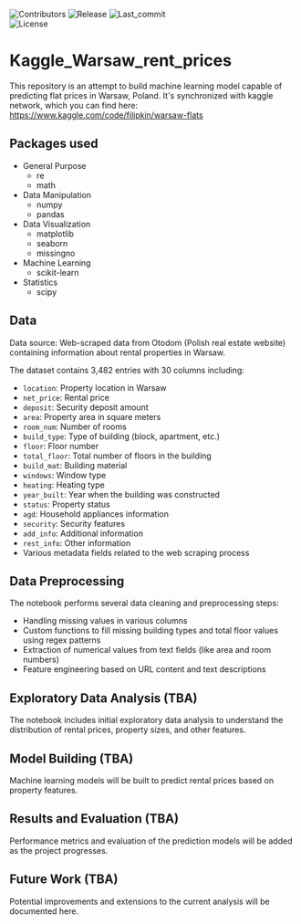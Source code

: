 ![Contributors](https://img.shields.io/github/contributors/filki/LoanRepaymentBinaryPred?style=for-the-badge&logo=github)
![Release](https://img.shields.io/github/release/filki/LoanRepaymentBinaryPred?style=for-the-badge&logo=github)
![Last_commit](https://img.shields.io/github/last-commit/filki/LoanRepaymentBinaryPred?style=for-the-badge&logo=github)\
![License](https://img.shields.io/github/license/filki/LoanRepaymentBinaryPred?style=for-the-badge&logo=github)

# Kaggle_Warsaw_rent_prices
This repository is an attempt to build machine learning model capable of predicting flat prices in Warsaw, Poland. It's synchronized with kaggle network, which you can find here: https://www.kaggle.com/code/filipkin/warsaw-flats

## Packages used
* General Purpose
    * re
    * math
* Data Manipulation
    * numpy
    * pandas
* Data Visualization
    * matplotlib
    * seaborn
    * missingno
* Machine Learning
    * scikit-learn
* Statistics
    * scipy

## Data
Data source: Web-scraped data from Otodom (Polish real estate website) containing information about rental properties in Warsaw.

The dataset contains 3,482 entries with 30 columns including:
* `location`: Property location in Warsaw
* `net_price`: Rental price
* `deposit`: Security deposit amount
* `area`: Property area in square meters
* `room_num`: Number of rooms
* `build_type`: Type of building (block, apartment, etc.)
* `floor`: Floor number
* `total_floor`: Total number of floors in the building
* `build_mat`: Building material
* `windows`: Window type
* `heating`: Heating type
* `year_built`: Year when the building was constructed
* `status`: Property status
* `agd`: Household appliances information
* `security`: Security features
* `add_info`: Additional information
* `rest_info`: Other information
* Various metadata fields related to the web scraping process

## Data Preprocessing
The notebook performs several data cleaning and preprocessing steps:
* Handling missing values in various columns
* Custom functions to fill missing building types and total floor values using regex patterns
* Extraction of numerical values from text fields (like area and room numbers)
* Feature engineering based on URL content and text descriptions

## Exploratory Data Analysis (TBA)
The notebook includes initial exploratory data analysis to understand the distribution of rental prices, property sizes, and other features.

## Model Building (TBA)
Machine learning models will be built to predict rental prices based on property features.

## Results and Evaluation (TBA)
Performance metrics and evaluation of the prediction models will be added as the project progresses.

## Future Work (TBA)
Potential improvements and extensions to the current analysis will be documented here.



